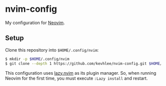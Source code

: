 # nvim-config

My configuration for [Neovim](https://neovim.io/).

## Setup

Clone this repository into `$HOME/.config/nvim`:

```bash
$ mkdir -p $HOME/.config/nvim
$ git clone --depth 1 https://github.com/kevhlee/nvim-config.git $HOME/.config/nvim
```

This configuration uses [lazy.nvim](https://github.com/folke/lazy.nvim) as its plugin manager. So, when
running Neovim for the first time, you must execute `:Lazy install` and restart.
